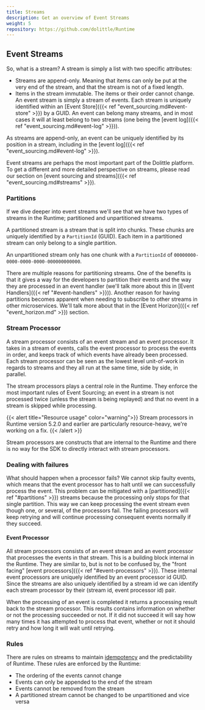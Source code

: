 ```yaml
---
title: Streams
description: Get an overview of Event Streams
weight: 5
repository: https://github.com/dolittle/Runtime
---
```


## Event Streams

So, what is a stream? A stream is simply a list with two specific attributes:

* Streams are append-only. Meaning that items can only be put at the very end of the stream, and that the stream is not of a fixed length.
* Items in the stream immutable. The items or their order cannot change.
An event stream is simply a stream of events. Each stream is uniquely identified within an [Event Store]({{< ref "event_sourcing.md#event-store" >}}) by a GUID. An event can belong many streams, and in most cases it will at least belong to two streams (one being the [event log]({{< ref "event_sourcing.md#event-log" >}})).

As streams are append-only, an event can be uniquely identified by its position in a stream, including in the [event log]({{< ref "event_sourcing.md#event-log" >}}).

Event streams are perhaps the most important part of the Dolittle platform. To get a different and more detailed perspective on streams, please read our section on [event sourcing and streams]({{< ref "event_sourcing.md#streams" >}}).

###  Partitions
If we dive deeper into event streams we'll see that we have two types of streams in the Runtime; partitioned and unpartitioned streams.

A partitioned stream is a stream that is split into chunks. These chunks are uniquely identified by a `PartitionId` (GUID). Each item in a partitioned stream can only belong to a single partition.

An unpartitioned stream only has one chunk with a `PartitionId` of `00000000-0000-0000-0000-000000000000`.

There are multiple reasons for partitioning streams. One of the benefits is that it gives a way for the developers to partition their events and the way they are processed in an event handler (we'll talk more about this in [Event Handlers]({{< ref "#event-handlers" >}})). Another reason for having partitions becomes apparent when needing to subscribe to other streams in other microservices. We'll talk more about that in the [Event Horizon]({{< ref "event_horizon.md" >}}) section.

### Stream Processor

A stream processor consists of an event stream and an event processor. It takes in a stream of events, calls the event processor to process the events in order, and keeps track of which events have already been processed. Each stream processor can be seen as the lowest level unit-of-work in regards to streams and they all run at the same time, side by side, in parallel.

The stream processors plays a central role in the Runtime. They enforce the most important rules of Event Sourcing; an event in a stream is not processed twice (unless the stream is being replayed) and that no event in a stream is skipped while processing.

{{< alert title="Resource usage" color="warning">}}
Stream processors in Runtime version 5.2.0 and earlier are particularly resource-heavy, we're working on a fix.
{{< /alert >}}

Stream processors are constructs that are internal to the Runtime and there is no way for the SDK to directly interact with stream processors.

### Dealing with failures
What should happen when a processor fails? We cannot skip faulty events, which means that the event processor has to halt until we can successfully process the event. This problem can be mitigated with a [partitioned]({{< ref "#partitions" >}}) streams because the processing only stops for that single partition. This way we can keep processing the event stream even though one, or several, of the processors fail. The failing processors will keep retrying and will continue processing consequent events normally if they succeed.

#### Event Processor

All stream processors consists of an event stream and an event processor that processes the events in that stream. This is a building block internal in the Runtime. They are similar to, but is not to be confused by, the "front facing" [event processors]({{< ref "#event-processors" >}}). These internal event processors are uniquely identified by an event processor id GUID. Since the streams are also uniquely identified by a stream id we can identify each stream processor by their (stream id, event processor id) pair.

When the processing of an event is completed it returns a processing result back to the stream processor. This results contains information on whether or not the processing succeeded or not. If it did not succeed it will say how many times it has attempted to process that event, whether or not it should retry and how long it will wait until retrying.

### Rules
There are rules on streams to maintain [idempotency](https://en.wikipedia.org/wiki/Idempotence) and the predictability of Runtime. These rules are enforced by the Runtime:

* The ordering of the events cannot change
* Events can only be appended to the end of the stream
* Events cannot be removed from the stream
* A partitioned stream cannot be changed to be unpartitioned and vice versa
